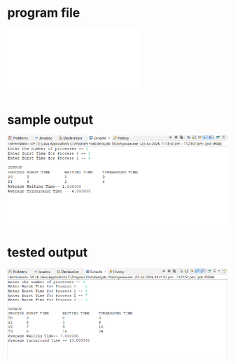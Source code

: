 # program file
![program file](SJF.java)
# sample output
![sample output](programoutput.png)
# tested output
![tested output](testedoutput.png)
